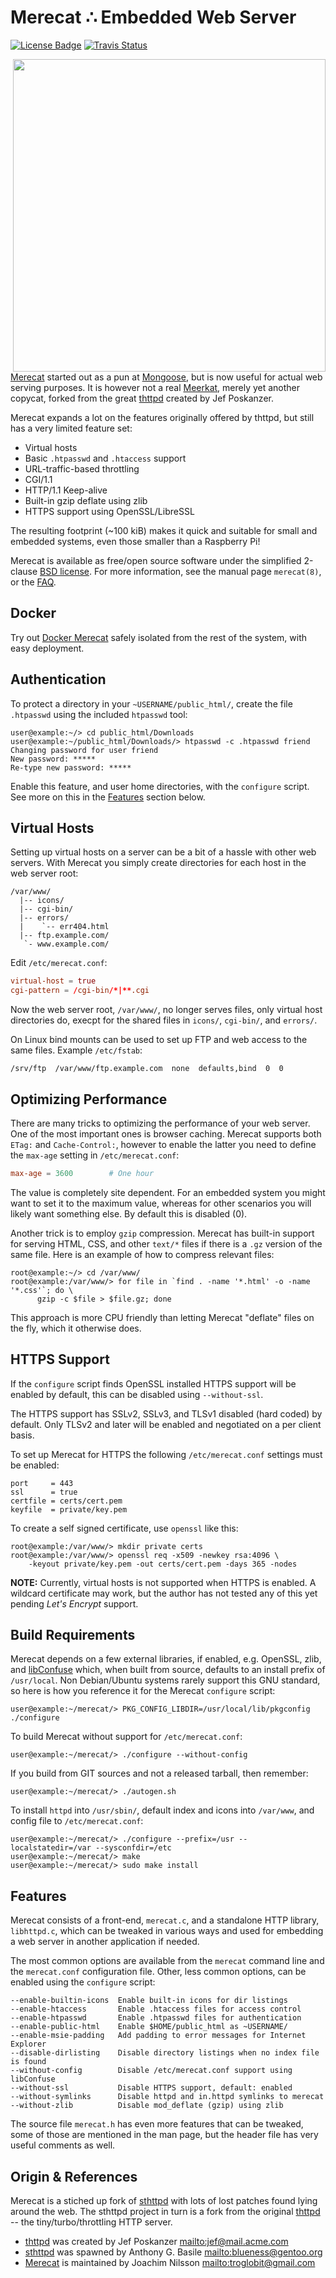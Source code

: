 Merecat ∴ Embedded Web Server
=============================
[![License Badge][]][License] [![Travis Status][]][Travis]

<img align="right" width="500" src="www/img/merecat.jpg">

[Merecat][] started out as a pun at [Mongoose][], but is now useful for
actual web serving purposes.  It is however not a real [Meerkat][],
merely yet another copycat, forked from the great [thttpd][] created by
Jef&nbsp;Poskanzer.

Merecat expands a lot on the features originally offered by thttpd, but
still has a very limited feature set:

- Virtual hosts
- Basic `.htpasswd` and `.htaccess` support
- URL-traffic-based throttling
- CGI/1.1
- HTTP/1.1 Keep-alive
- Built-in gzip deflate using zlib
- HTTPS support using OpenSSL/LibreSSL

The resulting footprint (~100 kiB) makes it quick and suitable for small
and embedded systems, even those smaller than a Raspberry Pi!

Merecat is available as free/open source software under the simplified
2-clause [BSD license][license].  For more information, see the manual
page `merecat(8)`, or the [FAQ][].


Docker
------

Try out [Docker Merecat](https://hub.docker.com/r/troglobit/merecat/)
safely isolated from the rest of the system, with easy deployment.


Authentication
--------------

To protect a directory in your `~USERNAME/public_html/`, create the file
`.htpasswd` using the included `htpasswd` tool:

```shell
user@example:~/> cd public_html/Downloads
user@example:~/public_html/Downloads/> htpasswd -c .htpasswd friend
Changing password for user friend
New password: *****
Re-type new password: *****
```

Enable this feature, and user home directories, with the `configure`
script.  See more on this in the [Features](#features) section below.


Virtual Hosts
-------------

Setting up virtual hosts on a server can be a bit of a hassle with other
web servers.  With Merecat you simply create directories for each host
in the web server root:

```
/var/www/
  |-- icons/
  |-- cgi-bin/
  |-- errors/
  |    `-- err404.html
  |-- ftp.example.com/
   `- www.example.com/
```

Edit `/etc/merecat.conf`:

```conf
virtual-host = true
cgi-pattern = /cgi-bin/*|**.cgi
```

Now the web server root, `/var/www/`, no longer serves files, only
virtual host directories do, execpt for the shared files in `icons/`,
`cgi-bin/`, and `errors/`.

On Linux bind mounts can be used to set up FTP and web access to the
same files. Example `/etc/fstab`:

```
/srv/ftp  /var/www/ftp.example.com  none  defaults,bind  0  0
```


Optimizing Performance
----------------------

There are many tricks to optimizing the performance of your web server.
One of the most important ones is browser caching.  Merecat supports
both `ETag:` and `Cache-Control:`, however to enable the latter you need
to define the `max-age` setting in `/etc/merecat.conf`:

```conf
max-age = 3600        # One hour
```

The value is completely site dependent.  For an embedded system you
might want to set it to the maximum value, whereas for other scenarios
you will likely want something else.  By default this is disabled (0).

Another trick is to employ `gzip` compression.  Merecat has built-in
support for serving HTML, CSS, and other `text/*` files if there is a
`.gz` version of the same file.  Here is an example of how to compress
relevant files:

```shell
root@example:~/> cd /var/www/
root@example:/var/www/> for file in `find . -name '*.html' -o -name '*.css'`; do \
      gzip -c $file > $file.gz; done
```

This approach is more CPU friendly than letting Merecat "deflate" files
on the fly, which it otherwise does.


HTTPS Support
-------------

If the `configure` script finds OpenSSL installed HTTPS support will be
enabled by default, this can be disabled using `--without-ssl`.

The HTTPS support has SSLv2, SSLv3, and TLSv1 disabled (hard coded) by
default.  Only TLSv2 and later will be enabled and negotiated on a per
client basis.

To set up Merecat for HTTPS the following `/etc/merecat.conf` settings
must be enabled:

```
port     = 443
ssl      = true
certfile = certs/cert.pem
keyfile  = private/key.pem
```

To create a self signed certificate, use `openssl` like this:

```
root@example:/var/www/> mkdir private certs
root@example:/var/www/> openssl req -x509 -newkey rsa:4096 \
    -keyout private/key.pem -out certs/cert.pem -days 365 -nodes
```

**NOTE:** Currently, virtual hosts is not supported when HTTPS is
  enabled.  A wildcard certificate may work, but the author has not
  tested any of this yet pending *Let's Encrypt* support.


Build Requirements
------------------

Merecat depends on a few external libraries, if enabled, e.g. OpenSSL,
zlib, and [libConfuse](https://github.com/martinh/libconfuse/) which,
when built from source, defaults to an install prefix of `/usr/local`.
Non Debian/Ubuntu systems rarely support this GNU standard, so here is
how you reference it for the Merecat `configure` script:

```shell
user@example:~/merecat/> PKG_CONFIG_LIBDIR=/usr/local/lib/pkgconfig ./configure
```

To build Merecat without support for `/etc/merecat.conf`:

```shell
user@example:~/merecat/> ./configure --without-config
```

If you build from GIT sources and not a released tarball, then remember:

```shell
user@example:~/merecat/> ./autogen.sh
```

To install `httpd` into `/usr/sbin/`, default index and icons into
`/var/www`, and config file to `/etc/merecat.conf`:

```shell
user@example:~/merecat/> ./configure --prefix=/usr --localstatedir=/var --sysconfdir=/etc
user@example:~/merecat/> make
user@example:~/merecat/> sudo make install
```

Features
--------

Merecat consists of a front-end, `merecat.c`, and a standalone HTTP
library, `libhttpd.c`, which can be tweaked in various ways and used
for embedding a web server in another application if needed.

The most common options are available from the `merecat` command line
and the `merecat.conf` configuration file.  Other, less common options,
can be enabled using the `configure` script:

```
--enable-builtin-icons  Enable built-in icons for dir listings
--enable-htaccess       Enable .htaccess files for access control
--enable-htpasswd       Enable .htpasswd files for authentication
--enable-public-html    Enable $HOME/public_html as ~USERNAME/
--enable-msie-padding   Add padding to error messages for Internet Explorer
--disable-dirlisting    Disable directory listings when no index file is found
--without-config        Disable /etc/merecat.conf support using libConfuse
--without-ssl           Disable HTTPS support, default: enabled
--without-symlinks      Disable httpd and in.httpd symlinks to merecat
--without-zlib          Disable mod_deflate (gzip) using zlib
```

The source file `merecat.h` has even more features that can be tweaked,
some of those are mentioned in the man page, but the header file has
very useful comments as well.


Origin & References
-------------------

Merecat is a stiched up fork of [sthttpd][] with lots of lost patches
found lying around the web.  The sthttpd project in turn is a fork from
the original [thttpd][] -- the tiny/turbo/throttling HTTP server.

* [thttpd][] was created by Jef Poskanzer <mailto:jef@mail.acme.com>
* [sthttpd][] was spawned by Anthony G. Basile <mailto:blueness@gentoo.org>
* [Merecat][] is maintained by Joachim Nilsson <mailto:troglobit@gmail.com>

[Merecat]:       http://merecat.troglobit.com
[Meerkat]:       https://en.wikipedia.org/wiki/Meerkat
[license]:       https://github.com/troglobit/merecat/blob/master/LICENSE
[Mongoose]:      https://github.com/cesanta/mongoose
[FAQ]:           http://halplant.com:2001/server/thttpd_FAQ.html
[thttpd]:        http://www.acme.com/software/thttpd/
[sthttpd]:       https://github.com/blueness/sthttpd/
[License]:       https://en.wikipedia.org/wiki/BSD_licenses
[License Badge]: https://img.shields.io/badge/License-BSD%202--Clause-orange.svg
[Travis]:        https://travis-ci.org/troglobit/merecat
[Travis Status]: https://travis-ci.org/troglobit/merecat.png?branch=master
